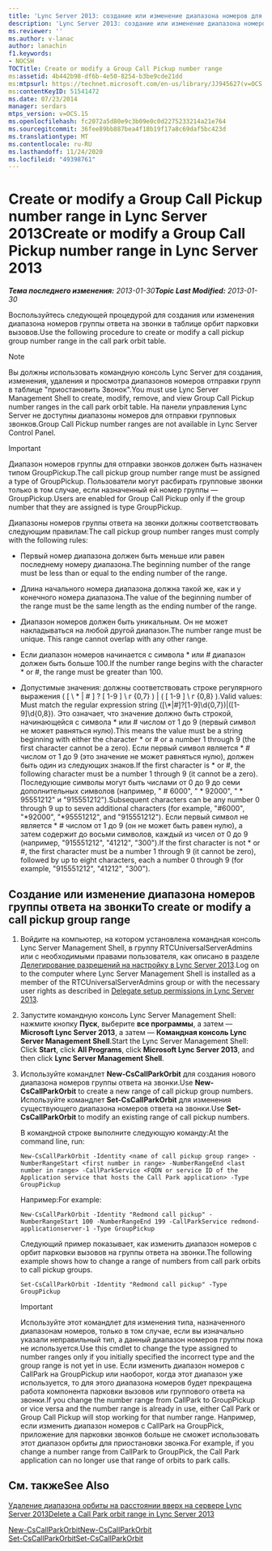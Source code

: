 ```yaml
---
title: 'Lync Server 2013: создание или изменение диапазона номеров для отправки группового звонка'
description: 'Lync Server 2013: создание или изменение диапазона номеров для отправки группового звонка.'
ms.reviewer: ''
ms.author: v-lanac
author: lanachin
f1.keywords:
- NOCSH
TOCTitle: Create or modify a Group Call Pickup number range
ms:assetid: 4b442b98-df6b-4e50-8254-b3be9cde21dd
ms:mtpsurl: https://technet.microsoft.com/en-us/library/JJ945627(v=OCS.15)
ms:contentKeyID: 51541472
ms.date: 07/23/2014
manager: serdars
mtps_version: v=OCS.15
ms.openlocfilehash: fc2072a5d80e9c3b09e0c0d2275233214a21e764
ms.sourcegitcommit: 36fee89bb887bea4f18b19f17a8c69daf5bc423d
ms.translationtype: MT
ms.contentlocale: ru-RU
ms.lasthandoff: 11/24/2020
ms.locfileid: "49398761"
---
```

# <a name="create-or-modify-a-group-call-pickup-number-range-in-lync-server-2013"></a><span data-ttu-id="80157-103">Create or modify a Group Call Pickup number range in Lync Server 2013</span><span class="sxs-lookup"><span data-stu-id="80157-103">Create or modify a Group Call Pickup number range in Lync Server 2013</span></span>

<div data-xmlns="http://www.w3.org/1999/xhtml">

<div class="topic" data-xmlns="http://www.w3.org/1999/xhtml" data-msxsl="urn:schemas-microsoft-com:xslt" data-cs="https://msdn.microsoft.com/">

<div data-asp="https://msdn2.microsoft.com/asp">



</div>

<div id="mainSection">

<div id="mainBody"><span data-ttu-id="80157-104">

<span> </span></span><span class="sxs-lookup"><span data-stu-id="80157-104">

<span> </span></span></span>

<span data-ttu-id="80157-105">_**Тема последнего изменения:** 2013-01-30_</span><span class="sxs-lookup"><span data-stu-id="80157-105">_**Topic Last Modified:** 2013-01-30_</span></span>

<span data-ttu-id="80157-106">Воспользуйтесь следующей процедурой для создания или изменения диапазона номеров группы ответа на звонки в таблице орбит парковки вызовов.</span><span class="sxs-lookup"><span data-stu-id="80157-106">Use the following procedure to create or modify a call pickup group number range in the call park orbit table.</span></span>

<div>


> [!NOTE]  
> <span data-ttu-id="80157-107">Вы должны использовать командную консоль Lync Server для создания, изменения, удаления и просмотра диапазонов номеров отправки групп в таблице "приостановить Звонок".</span><span class="sxs-lookup"><span data-stu-id="80157-107">You must use Lync Server Management Shell to create, modify, remove, and view Group Call Pickup number ranges in the call park orbit table.</span></span> <span data-ttu-id="80157-108">На панели управления Lync Server не доступны диапазоны номеров для отправки групповых звонков.</span><span class="sxs-lookup"><span data-stu-id="80157-108">Group Call Pickup number ranges are not available in Lync Server Control Panel.</span></span>



</div>

<div>


> [!IMPORTANT]  
> <span data-ttu-id="80157-109">Диапазон номеров группы для отправки звонков должен быть назначен типом GroupPickup.</span><span class="sxs-lookup"><span data-stu-id="80157-109">The call pickup group number range must be assigned a type of GroupPickup.</span></span> <span data-ttu-id="80157-110">Пользователи могут расбирать групповые звонки только в том случае, если назначенный ей номер группы — GroupPickup.</span><span class="sxs-lookup"><span data-stu-id="80157-110">Users are enabled for Group Call Pickup only if the group number that they are assigned is type GroupPickup.</span></span>



</div>

<span data-ttu-id="80157-111">Диапазоны номеров группы ответа на звонки должны соответствовать следующим правилам:</span><span class="sxs-lookup"><span data-stu-id="80157-111">The call pickup group number ranges must comply with the following rules:</span></span>

  - <span data-ttu-id="80157-112">Первый номер диапазона должен быть меньше или равен последнему номеру диапазона.</span><span class="sxs-lookup"><span data-stu-id="80157-112">The beginning number of the range must be less than or equal to the ending number of the range.</span></span>

  - <span data-ttu-id="80157-113">Длина начального номера диапазона должна такой же, как и у конечного номера диапазона.</span><span class="sxs-lookup"><span data-stu-id="80157-113">The value of the beginning number of the range must be the same length as the ending number of the range.</span></span>

  - <span data-ttu-id="80157-p103">Диапазон номеров должен быть уникальным. Он не может накладываться на любой другой диапазон.</span><span class="sxs-lookup"><span data-stu-id="80157-p103">The number range must be unique. This range cannot overlap with any other range.</span></span>

  - <span data-ttu-id="80157-116">Если диапазон номеров начинается с символа \* или \# диапазон должен быть больше 100.</span><span class="sxs-lookup"><span data-stu-id="80157-116">If the number range begins with the character \* or \#, the range must be greater than 100.</span></span>

  - <span data-ttu-id="80157-117">Допустимые значения: должны соответствовать строке регулярного выражения ( \[ \\ \* | \# \] ? \[ 1-9 \] \\ г {0,7} ) | ( \[ 1-9 \] \\ г {0,8} ).</span><span class="sxs-lookup"><span data-stu-id="80157-117">Valid values: Must match the regular expression string (\[\\\*|\#\]?\[1-9\]\\d{0,7})|(\[1-9\]\\d{0,8}).</span></span> <span data-ttu-id="80157-118">Это означает, что значение должно быть строкой, начинающейся с символа \* или \# числом от 1 до 9 (первый символ не может равняться нулю).</span><span class="sxs-lookup"><span data-stu-id="80157-118">This means the value must be a string beginning with either the character \* or \# or a number 1 through 9 (the first character cannot be a zero).</span></span> <span data-ttu-id="80157-119">Если первый символ является \* \# числом от 1 до 9 (это значение не может равняться нулю), должен быть один из следующих знаков.</span><span class="sxs-lookup"><span data-stu-id="80157-119">If the first character is \* or \#, the following character must be a number 1 through 9 (it cannot be a zero).</span></span> <span data-ttu-id="80157-120">Последующие символы могут быть числами от 0 до 9 до семи дополнительных символов (например, " \# 6000", " \* 92000", " \* 95551212" и "915551212").</span><span class="sxs-lookup"><span data-stu-id="80157-120">Subsequent characters can be any number 0 through 9 up to seven additional characters (for example, "\#6000", "\*92000", "\*95551212", and "915551212").</span></span> <span data-ttu-id="80157-121">Если первый символ не является \* \# числом от 1 до 9 (он не может быть равен нулю), а затем содержит до восьми символов, каждый из чисел от 0 до 9 (например, "915551212", "41212", "300").</span><span class="sxs-lookup"><span data-stu-id="80157-121">If the first character is not \* or \#, the first character must be a number 1 through 9 (it cannot be zero), followed by up to eight characters, each a number 0 through 9 (for example, "915551212", "41212", "300").</span></span>

<div>

## <a name="to-create-or-modify-a-call-pickup-group-range"></a><span data-ttu-id="80157-122">Создание или изменение диапазона номеров группы ответа на звонки</span><span class="sxs-lookup"><span data-stu-id="80157-122">To create or modify a call pickup group range</span></span>

1.  <span data-ttu-id="80157-123">Войдите на компьютер, на котором установлена командная консоль Lync Server Management Shell, в группу RTCUniversalServerAdmins или с необходимыми правами пользователя, как описано в разделе [Делегирование разрешений на настройку в Lync Server 2013](lync-server-2013-delegate-setup-permissions.md).</span><span class="sxs-lookup"><span data-stu-id="80157-123">Log on to the computer where Lync Server Management Shell is installed as a member of the RTCUniversalServerAdmins group or with the necessary user rights as described in [Delegate setup permissions in Lync Server 2013](lync-server-2013-delegate-setup-permissions.md).</span></span>

2.  <span data-ttu-id="80157-124">Запустите командную консоль Lync Server Management Shell: нажмите кнопку **Пуск**, выберите **все программы**, а затем — **Microsoft Lync Server 2013**, а затем — **Командная консоль Lync Server Management Shell**.</span><span class="sxs-lookup"><span data-stu-id="80157-124">Start the Lync Server Management Shell: Click **Start**, click **All Programs**, click **Microsoft Lync Server 2013**, and then click **Lync Server Management Shell**.</span></span>

3.  <span data-ttu-id="80157-125">Используйте командлет  **New-CsCallParkOrbit** для создания нового диапазона номеров группы ответа на звонки.</span><span class="sxs-lookup"><span data-stu-id="80157-125">Use **New-CsCallParkOrbit** to create a new range of call pickup group numbers.</span></span> <span data-ttu-id="80157-126">Используйте командлет **Set-CsCallParkOrbit** для изменения существующего диапазона номеров ответа на звонки.</span><span class="sxs-lookup"><span data-stu-id="80157-126">Use **Set-CsCallParkOrbit** to modify an existing range of call pickup numbers.</span></span>
    
    <span data-ttu-id="80157-127">В командной строке выполните следующую команду:</span><span class="sxs-lookup"><span data-stu-id="80157-127">At the command line, run:</span></span>
    
        New-CsCallParkOrbit -Identity <name of call pickup group range> -NumberRangeStart <first number in range> -NumberRangeEnd <last number in range> -CallParkService <FQDN or service ID of the Application service that hosts the Call Park application> -Type GroupPickup
    
    <span data-ttu-id="80157-128">Например:</span><span class="sxs-lookup"><span data-stu-id="80157-128">For example:</span></span>
    
        New-CsCallParkOrbit -Identity "Redmond call pickup" -NumberRangeStart 100 -NumberRangeEnd 199 -CallParkService redmond-applicationserver-1 -Type GroupPickup
    
    <span data-ttu-id="80157-129">Следующий пример показывает, как изменить диапазон номеров с орбит парковки вызовов на группы ответа на звонки.</span><span class="sxs-lookup"><span data-stu-id="80157-129">The following example shows how to change a range of numbers from call park orbits to call pickup groups.</span></span>
    
        Set-CsCallParkOrbit -Identity "Redmond call pickup" -Type GroupPickup
    
    <div>
    

    > [!IMPORTANT]  
    > <span data-ttu-id="80157-130">Используйте этот командлет для изменения типа, назначенного диапазонам номеров, только в том случае, если вы изначально указали неправильный тип, а данный диапазон номеров группы пока не используется.</span><span class="sxs-lookup"><span data-stu-id="80157-130">Use this cmdlet to change the type assigned to number ranges only if you initially specified the incorrect type and the group range is not yet in use.</span></span> <span data-ttu-id="80157-131">Если изменить диапазон номеров с CallPark на GroupPickup или наоборот, когда этот диапазон уже используется, то для этого диапазона номеров будет прекращена работа компонента парковки вызовов или группового ответа на звонки.</span><span class="sxs-lookup"><span data-stu-id="80157-131">If you change the number range from CallPark to GroupPickup or vice versa and the number range is already in use, either Call Park or Group Call Pickup will stop working for that number range.</span></span> <span data-ttu-id="80157-132">Например, если изменить диапазон номеров с CallPark на GroupPick, приложение для парковки звонков больше не сможет использовать этот диапазон орбиты для приостановки звонка.</span><span class="sxs-lookup"><span data-stu-id="80157-132">For example, if you change a number range from CallPark to GroupPick, the Call Park application can no longer use that range of orbits to park calls.</span></span>

    
    </div>

</div>

<div>

## <a name="see-also"></a><span data-ttu-id="80157-133">См. также</span><span class="sxs-lookup"><span data-stu-id="80157-133">See Also</span></span>


[<span data-ttu-id="80157-134">Удаление диапазона орбиты на расстоянии вверх на сервере Lync Server 2013</span><span class="sxs-lookup"><span data-stu-id="80157-134">Delete a Call Park orbit range in Lync Server 2013</span></span>](lync-server-2013-delete-a-call-park-orbit-range.md)  


[<span data-ttu-id="80157-135">New-CsCallParkOrbit</span><span class="sxs-lookup"><span data-stu-id="80157-135">New-CsCallParkOrbit</span></span>](https://docs.microsoft.com/powershell/module/skype/New-CsCallParkOrbit)  
[<span data-ttu-id="80157-136">Set-CsCallParkOrbit</span><span class="sxs-lookup"><span data-stu-id="80157-136">Set-CsCallParkOrbit</span></span>](https://docs.microsoft.com/powershell/module/skype/Set-CsCallParkOrbit)  
  

<span data-ttu-id="80157-137"></div>

</div>

<span> </span>

</div>

</div>

</span><span class="sxs-lookup"><span data-stu-id="80157-137"></div>

</div>

<span> </span>

</div>

</div>

</span></span></div>

